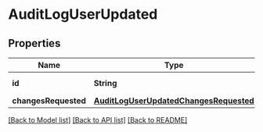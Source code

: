 # AuditLogUserUpdated

## Properties
Name | Type | Description | Notes
------------ | ------------- | ------------- | -------------
**id** | **String** | The project ID. | [optional] 
**changesRequested** | [**AuditLogUserUpdatedChangesRequested**](AuditLogUserUpdatedChangesRequested.md) |  | [optional] 

[[Back to Model list]](../README.md#documentation-for-models) [[Back to API list]](../README.md#documentation-for-api-endpoints) [[Back to README]](../README.md)


